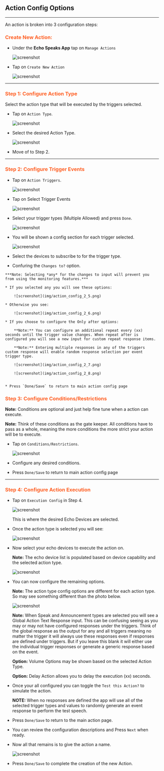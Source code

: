 ## <h2>Action Config Options</h2>

----

An action is broken into 3 configuration steps:
### <h3 style="color: #FF6025;">Create New Action:</h3>

* Under the **Echo Speaks App** tap on `Manage Actions`

    ![screenshot](img/action_config_0_1.png)

* Tap on `Create New Action`

    ![screenshot](img/action_config_0_2.png)

----

### <h3 style="color: #FF6025;">Step 1: Configure Action Type</h3>

  Select the action type that will be executed by the triggers selected.

* Tap on `Action Type`.

    ![screenshot](img/action_config_1_1.png)

*  Select the desired Action Type.

    ![screenshot](img/action_config_1_2.png)

* Move of to Step 2.


----
### <h3 style="color: #FF6025;">Step 2: Configure Trigger Events</h3>

  * Tap on `Action Triggers`.

    ![screenshot](img/action_config_2_1.png)

  * Tap on Select Trigger Events

    ![screenshot](img/action_config_2_2.png)

  * Select your trigger types (Multiple Allowed) and press `Done`.

    ![screenshot](img/action_config_2_3.png)

  * You will be shown a config section for each trigger selected.

       ![screenshot](img/action_config_2_4.png)

   * Select the devices to subscribe to for the trigger type.
   * Confuring the `Changes to?` option.

    ***Note: Selecting *any* for the changes to input will prevent you from using the monitoring features.***

    * If you selected any you will see these options:

        ![screenshot](img/action_config_2_5.png)

    * Otherwise you see:

        ![screenshot](img/action_config_2_6.png)

    * If you choose to configure the Only after options:

        **Note:** You can configure an additional repeat every (xx) seconds until the trigger value changes. When repeat after is configured you will see a new input for custom repeat response items.

        **Note:** Entering multiple responses in any of the triggers custom response will enable random response selection per event trigger type.

        ![screenshot](img/action_config_2_7.png)

        ![screenshot](img/action_config_2_8.png)


    * Press `Done/Save` to return to main action config page

### <h3 style="color: #FF6025;">Step 3: Configure Conditions/Restrictions</h3>

**Note:** Conditions are optional and just help fine tune when a action can execute.

**Note:** Think of these conditions as the gate keeper.  All conditions have to pass as a whole, meaning the more conditions the more strict your action will be to execute.

* Tap on `Conditions/Restrictions`.

    ![screenshot](img/action_config_3_1.png)

* Configure any desired conditions.

* Press `Done/Save` to return to main action config page


----

### <h3 style="color: #FF6025;">Step 4: Configure Action Execution</h3>

* Tap on `Execution Config` in Step 4.

    ![screenshot](img/action_config_4_1.png)

  This is where the desired Echo Devices are selected.

* Once the action type is selected you will see:

    ![screenshot](img/action_config_4_2.png)

* Now select your echo devices to execute the action on.

    **Note:** The echo device list is populated based on device capability and the selected action type.

    ![screenshot](img/action_config_4_3.png)

* You can now configure the remaining options.

    **Note:** The action type config options are different for each action type. So may see something different than the photo below.

    ![screenshot](img/action_config_4_4.png)

  **Note:** When Speak and Announcement types are selected you will see a Global Action Text Response input.  This can be confusing seeing as you may or may not have configured responses under the triggers.
  Think of the global response as the output for any and all triggers meaning no matter the trigger it will always use these responses even if responses are defined under triggers.  But if you leave this blank it will either use the individual trigger responses or generate a generic response based on the event.

  **Option:** Volume Options may be shown based on the selected Action Type.

  **Option:** Delay Action allows you to delay the execution (xx) seconds.

* Once your all configured you can toggle the `Test this Action?` to simulate the action.

    **NOTE:** When no responses are defined the app will use all of the selected trigger types and values to randomly generate an event response to perform the test speech.

* Press `Done/Save` to return to the main action page.

* You can review the configuration descriptions and Press `Next` when ready.

* Now all that remains is to give the action a name.

    ![screenshot](img/action_config_5_1.png)

* Press `Done/Save` to complete the creation of the new Action.

